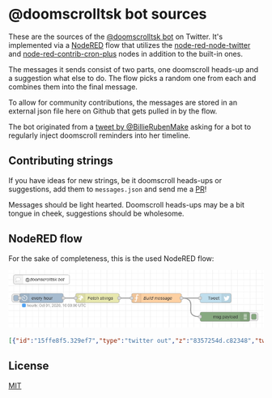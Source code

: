 # @doomscrolltsk bot sources

These are the sources of the [@doomscrolltsk bot](https://twitter.com/doomscrolltsk) on Twitter. It's 
implemented via a [NodeRED](https://nodered.org/) flow that utilizes the [node-red-node-twitter](https://flows.nodered.org/node/node-red-node-twitter) 
and [node-red-contrib-cron-plus](https://flows.nodered.org/node/node-red-contrib-cron-plus) nodes in 
addition to the built-in ones.

The messages it sends consist of two parts, one doomscroll heads-up and a suggestion what else to do.
The flow picks a random one from each and combines them into the final message.

To allow for community contributions, the messages are stored in an external json file here on 
Github that gets pulled in by the flow.

The bot originated from a [tweet by @BillieRubenMake](https://twitter.com/BillieRubenMake/status/1311190649404706818)
asking for a bot to regularly inject doomscroll reminders into her timeline.

## Contributing strings

If you have ideas for new strings, be it doomscroll heads-ups or suggestions, add them to `messages.json`
and send me a [PR](https://help.github.com/articles/about-pull-requests)!

Messages should be light hearted. Doomscroll heads-ups may be a bit tongue in cheek, suggestions should
be wholesome.

## NodeRED flow

For the sake of completeness, this is the used NodeRED flow:

![Screenshot of the NodeRED flow](screenshot-flow.png)

``` json
[{"id":"15ffe8f5.329ef7","type":"twitter out","z":"8357254d.c82348","twitter":"","name":"Tweet","x":690,"y":620,"wires":[]},{"id":"8b9ed4fc.1fba3","type":"cronplus","z":"8357254d.c82348","name":"every hour","outputField":"payload","timeZone":"","persistDynamic":false,"commandResponseMsgOutput":"output1","outputs":1,"options":[{"name":"hourly","topic":"hourly","payloadType":"default","payload":"","expressionType":"cron","expression":"0 * * * *","location":"","offset":"0","solarType":"all","solarEvents":"sunrise,sunset"}],"x":130,"y":620,"wires":[["c4e146d0.4ba55"]]},{"id":"cc3c477c.8da868","type":"debug","z":"8357254d.c82348","name":"","active":true,"tosidebar":true,"console":false,"tostatus":false,"complete":"false","statusVal":"","statusType":"auto","x":720,"y":680,"wires":[]},{"id":"59e506e5.cb55d","type":"comment","z":"8357254d.c82348","name":"@doomscrolltsk bot","info":"","x":130,"y":560,"wires":[]},{"id":"c4e146d0.4ba55","type":"http request","z":"8357254d.c82348","name":"Fetch strings","method":"GET","ret":"obj","paytoqs":"ignore","url":"https://raw.githubusercontent.com/foosel/doomscrollbot/master/messages.json","tls":"","persist":false,"proxy":"","authType":"","x":310,"y":620,"wires":[["ad4181ea.32bc18"]]},{"id":"ad4181ea.32bc18","type":"function","z":"8357254d.c82348","name":"Build message","func":"var messages = msg.payload.doomscroll;\nvar suggestions = msg.payload.suggestions;\n\nif (!messages || !suggestions) {\n    node.error(\"No messages or suggestions found\", msg);\n    return;\n}\n\nvar lastMessage = flow.get(\"lastMessage\");\nvar lastSuggestion = flow.get(\"lastSuggestion\");\nvar message = lastMessage;\nvar suggestion = lastSuggestion\nwhile (message == lastMessage || suggestion == lastSuggestion) {\n    message = messages[Math.floor(Math.random() * messages.length)];\n    suggestion = suggestions[Math.floor(Math.random() * suggestions.length)];\n}\nflow.set(\"lastMessage\", message);\nflow.set(\"lastSuggestion\", suggestion);\n\nreturn {\n    payload: message + \"\\n\\n\" + suggestion\n}","outputs":1,"noerr":0,"initialize":"","finalize":"","x":500,"y":620,"wires":[["cc3c477c.8da868","15ffe8f5.329ef7"]]}]
```

## License

[MIT](LICENSE.md)
